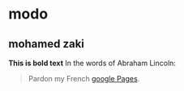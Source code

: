 # modo
## mohamed zaki
**This is bold text**
In the words of Abraham Lincoln:

> Pardon my French
[google Pages](https://www.google.com/).
